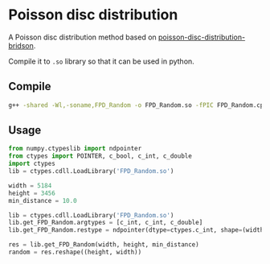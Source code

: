# Poisson disc distribution

A Poisson disc distribution method based on [poisson-disc-distribution-bridson](https://github.com/martynafford/poisson-disc-distribution-bridson).

Compile it to `.so` library so that it can be used in python.

## Compile

``` bash
g++ -shared -Wl,-soname,FPD_Random -o FPD_Random.so -fPIC FPD_Random.cpp
```

## Usage

``` python
from numpy.ctypeslib import ndpointer
from ctypes import POINTER, c_bool, c_int, c_double
import ctypes
lib = ctypes.cdll.LoadLibrary('FPD_Random.so')

width = 5184
height = 3456
min_distance = 10.0

lib = ctypes.cdll.LoadLibrary('FPD_Random.so')
lib.get_FPD_Random.argtypes = [c_int, c_int, c_double]
lib.get_FPD_Random.restype = ndpointer(dtype=ctypes.c_int, shape=(width*height,))

res = lib.get_FPD_Random(width, height, min_distance)
random = res.reshape((height, width))
```

